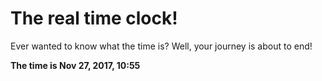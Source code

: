 # The real time clock!

Ever wanted to know what the time is? Well, your journey is about to end!

**The time is Nov 27, 2017, 10:55**